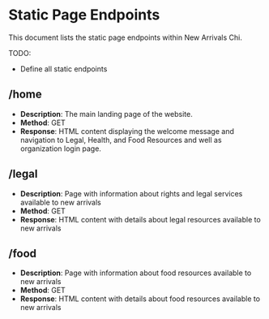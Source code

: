 # Static Page Endpoints

This document lists the static page endpoints within New Arrivals Chi.

TODO:
- Define all static endpoints

## /home
- **Description**: The main landing page of the website.
- **Method**: GET
- **Response**: HTML content displaying the welcome message and navigation to Legal, Health, and Food Resources and well as organization login page.

## /legal
- **Description**: Page with information about rights and legal services available to new arrivals
- **Method**: GET
- **Response**: HTML content with details about legal resources available to new arrivals

## /food
- **Description**: Page with information about food resources available to new arrivals
- **Method**: GET
- **Response**: HTML content with details about food resources available to new arrivals
